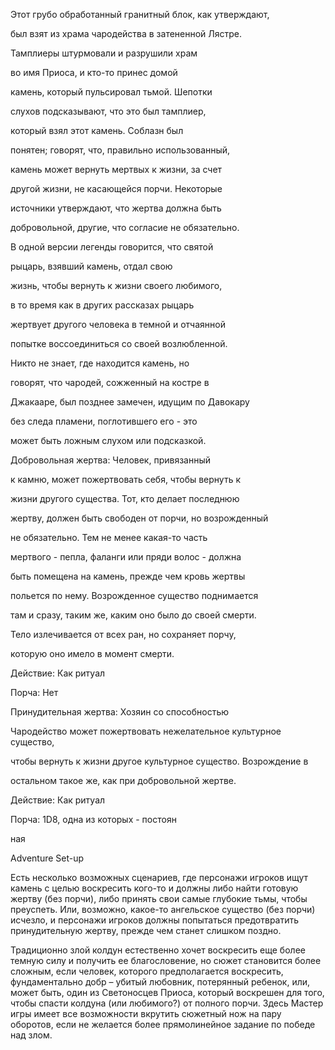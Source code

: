 Этот грубо обработанный гранитный блок, как утверждают,

был взят из храма чародейства в затененной Лястре.

Тамплиеры штурмовали и разрушили храм

во имя Приоса, и кто-то принес домой

камень, который пульсировал тьмой. Шепотки

слухов подсказывают, что это был тамплиер,

который взял этот камень. Соблазн был

понятен; говорят, что, правильно использованный,

камень может вернуть мертвых к жизни, за счет

другой жизни, не касающейся порчи. Некоторые

источники утверждают, что жертва должна быть

добровольной, другие, что согласие не обязательно.

В одной версии легенды говорится, что святой

рыцарь, взявший камень, отдал свою

жизнь, чтобы вернуть к жизни своего любимого,

в то время как в других рассказах рыцарь

жертвует другого человека в темной и отчаянной

попытке воссоединиться со своей возлюбленной.

Никто не знает, где находится камень, но

говорят, что чародей, сожженный на костре в

Джакааре, был позднее замечен, идущим по Давокару

без следа пламени, поглотившего его - это

может быть ложным слухом или подсказкой.

Добровольная жертва: Человек, привязанный

к камню, может пожертвовать себя, чтобы вернуть к

жизни другого существа. Тот, кто делает последнюю

жертву, должен быть свободен от порчи, но возрожденный

не обязательно. Тем не менее какая-то часть

мертвого - пепла, фаланги или пряди волос - должна

быть помещена на камень, прежде чем кровь жертвы

польется по нему. Возрожденное существо поднимается

там и сразу, таким же, каким оно было до своей смерти.

Тело излечивается от всех ран, но сохраняет порчу,

которую оно имело в момент смерти.

Действие: Как ритуал

Порча: Нет

Принудительная жертва: Хозяин со способностью

Чародейство может пожертвовать нежелательное культурное существо,

чтобы вернуть к жизни другое культурное существо. Возрождение в

остальном такое же, как при добровольной жертве.

Действие: Как ритуал

Порча: 1D8, одна из которых - постоян

  

ная

Adventure Set-up

Есть несколько возможных сценариев, где персонажи игроков ищут камень с целью воскресить кого-то и должны либо найти готовую жертву (без порчи), либо принять свои самые глубокие тьмы, чтобы преуспеть. Или, возможно, какое-то ангельское существо (без порчи) исчезло, и персонажи игроков должны попытаться предотвратить принудительную жертву, прежде чем станет слишком поздно.

  

Традиционно злой колдун естественно хочет воскресить еще более темную силу и получить ее благословение, но сюжет становится более сложным, если человек, которого предполагается воскресить, фундаментально добр – убитый любовник, потерянный ребенок, или, может быть, один из Светоносцев Приоса, который воскрешен для того, чтобы спасти колдуна (или любимого?) от полного порчи. Здесь Мастер игры имеет все возможности вкрутить сюжетный нож на пару оборотов, если не желается более прямолинейное задание по победе над злом.
